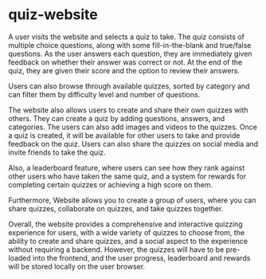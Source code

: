 # quiz-website
A user visits the website and selects a quiz to take. The quiz consists of multiple choice questions, along with some fill-in-the-blank and true/false questions. As the user answers each question, they are immediately given feedback on whether their answer was correct or not. At the end of the quiz, they are given their score and the option to review their answers.

Users can also browse through available quizzes, sorted by category and can filter them by difficulty level and number of questions.

The website also allows users to create and share their own quizzes with others. They can create a quiz by adding questions, answers, and categories. The users can also add images and videos to the quizzes. Once a quiz is created, it will be available for other users to take and provide feedback on the quiz. Users can also share the quizzes on social media and invite friends to take the quiz.

Also, a leaderboard feature, where users can see how they rank against other users who have taken the same quiz, and a system for rewards for completing certain quizzes or achieving a high score on them.

Furthermore, Website allows you to create a group of users, where you can share quizzes, collaborate on quizzes, and take quizzes together.

Overall, the website provides a comprehensive and interactive quizzing experience for users, with a wide variety of quizzes to choose from, the ability to create and share quizzes, and a social aspect to the experience without requiring a backend. However, the quizzes will have to be pre-loaded into the frontend, and the user progress, leaderboard and rewards will be stored locally on the user browser.

